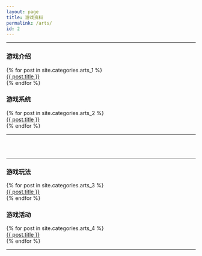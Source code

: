```yaml
---
layout: page
title: 游戏资料
permalink: /arts/
id: 2
---
```


<div class="home">  


  <hr class="top">

  <div class="page-col page-col-1">
  	<h3>游戏介绍</h3>
    {% for post in site.categories.arts_1 %}
    <div>   
        <a class="post-link" href="{{ post.url | prepend: site.baseurl }}">{{ post.title }}</a>
     </div>        
    {% endfor %}
  </div>

  <div class="page-col page-col-2">
  	<h3>游戏系统</h3>
    {% for post in site.categories.arts_2 %}
    <div>   
        <a class="post-link" href="{{ post.url | prepend: site.baseurl }}">{{ post.title }}</a>
     </div>        
    {% endfor %}
  </div>

  <div class="clear"/>
  <hr class="bottom">
  <div><br><br></div>
  <hr class="top">


  <div class="page-col page-col-1">
  	<h3>游戏玩法</h3>
    {% for post in site.categories.arts_3 %}
    <div>   
        <a class="post-link" href="{{ post.url | prepend: site.baseurl }}">{{ post.title }}</a>
     </div>        
    {% endfor %}
  </div>

  <div class="page-col page-col-2">
  	<h3>游戏活动</h3>
    {% for post in site.categories.arts_4 %}
    <div>   
        <a class="post-link" href="{{ post.url | prepend: site.baseurl }}">{{ post.title }}</a>
     </div>        
    {% endfor %}
  </div>

  <div class="clear"/>
  <hr class="bottom">


</div>